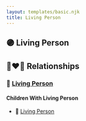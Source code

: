 ```yaml
---
layout: templates/basic.njk
title: Living Person
---
```

## 🟣 Living Person


## 👩‍❤️‍👨 Relationships

### 🔵 [Living Person](/people/7/7769050)

#### Children With Living Person
* 🔵 [Living Person](/people/8/87147493)